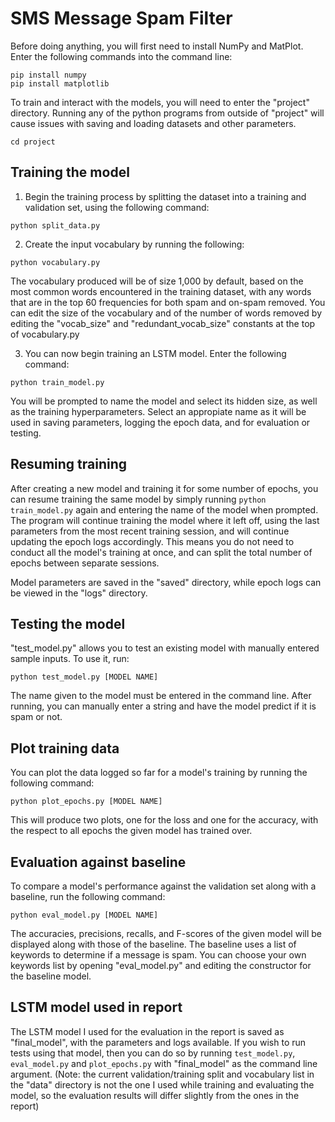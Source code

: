 # SMS Message Spam Filter

Before doing anything, you will first need to install NumPy and MatPlot. Enter the following commands into the command line:

```
pip install numpy
pip install matplotlib
```
To train and interact with the models, you will need to enter the "project" directory. Running any of the python programs from outside of "project" will cause issues with saving and loading datasets and other parameters.

```
cd project
```


## Training the model

1. Begin the training process by splitting the dataset into a training and validation set, using the following command:

```
python split_data.py
```


2. Create the input vocabulary by running the following:

```
python vocabulary.py
```
The vocabulary produced will be of size 1,000 by default, based on the most common words encountered in the training dataset, with any words that are in the top 60 frequencies for both spam and on-spam removed. You can edit the size of the vocabulary and of the number of words removed by editing the "vocab_size" and "redundant_vocab_size" constants at the top of vocabulary.py


3. You can now begin training an LSTM model. Enter the following command:

```
python train_model.py
```
You will be prompted to name the model and select its hidden size, as well as the training hyperparameters. Select an appropiate name as it will be used in saving parameters, logging the epoch data, and for evaluation or testing.


## Resuming training

After creating a new model and training it for some number of epochs, you can resume training the same model by simply running  ```python train_model.py``` again and entering the name of the model when prompted. The program will continue training the model where it left off, using the last parameters from the most recent training session, and will continue updating the epoch logs accordingly. This means you do not need to conduct all the model's training at once, and can split the total number of epochs between separate sessions.

Model parameters are saved in the "saved" directory, while epoch logs can be viewed in the "logs" directory.


## Testing the model

"test_model.py" allows you to test an existing model with manually entered sample inputs. To use it, run:
```
python test_model.py [MODEL NAME]
```
The name given to the model must be entered in the command line. After running, you can manually enter a string and have the model predict if it is spam or not.


## Plot training data

You can plot the data logged so far for a model's training by running the following command:
```
python plot_epochs.py [MODEL NAME]
```
This will produce two plots, one for the loss and one for the accuracy, with the respect to all epochs the given model has trained over.


## Evaluation against baseline

To compare a model's performance against the validation set along with a baseline, run the following command:
```
python eval_model.py [MODEL NAME]
```
The accuracies, precisions, recalls, and F-scores of the given model will be displayed along with those of the baseline.
The baseline uses a list of keywords to determine if a message is spam. You can choose your own keywords list by opening "eval_model.py" and editing the constructor for the baseline model.


## LSTM model used in report

The LSTM model I used for the evaluation in the report is saved as "final_model", with the parameters and logs available. If you wish to run tests using that model, then you can do so by running ```test_model.py```, ```eval_model.py``` and ```plot_epochs.py``` with "final_model" as the command line argument. 
(Note: the current validation/training split and vocabulary list in the "data" directory is not the one I used while training and evaluating the model, so the evaluation results will differ slightly from the ones in the report)
